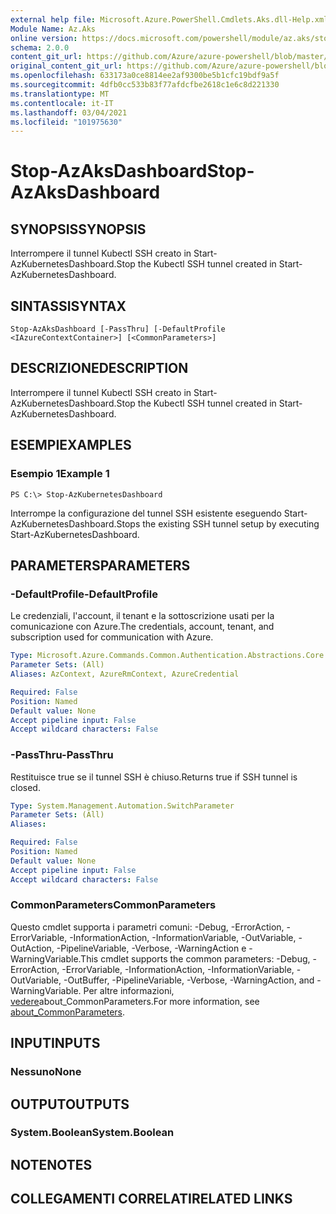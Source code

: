 ```yaml
---
external help file: Microsoft.Azure.PowerShell.Cmdlets.Aks.dll-Help.xml
Module Name: Az.Aks
online version: https://docs.microsoft.com/powershell/module/az.aks/stop-azaksdashboard
schema: 2.0.0
content_git_url: https://github.com/Azure/azure-powershell/blob/master/src/Aks/Aks/help/Stop-AzAksDashboard.md
original_content_git_url: https://github.com/Azure/azure-powershell/blob/master/src/Aks/Aks/help/Stop-AzAksDashboard.md
ms.openlocfilehash: 633173a0ce8814ee2af9300be5b1cfc19bdf9a5f
ms.sourcegitcommit: 4dfb0cc533b83f77afdcfbe2618c1e6c8d221330
ms.translationtype: MT
ms.contentlocale: it-IT
ms.lasthandoff: 03/04/2021
ms.locfileid: "101975630"
---
```

# <span data-ttu-id="b4ae2-101">Stop-AzAksDashboard</span><span class="sxs-lookup"><span data-stu-id="b4ae2-101">Stop-AzAksDashboard</span></span>

## <span data-ttu-id="b4ae2-102">SYNOPSIS</span><span class="sxs-lookup"><span data-stu-id="b4ae2-102">SYNOPSIS</span></span>
<span data-ttu-id="b4ae2-103">Interrompere il tunnel Kubectl SSH creato in Start-AzKubernetesDashboard.</span><span class="sxs-lookup"><span data-stu-id="b4ae2-103">Stop the Kubectl SSH tunnel created in Start-AzKubernetesDashboard.</span></span>

## <span data-ttu-id="b4ae2-104">SINTASSI</span><span class="sxs-lookup"><span data-stu-id="b4ae2-104">SYNTAX</span></span>

```
Stop-AzAksDashboard [-PassThru] [-DefaultProfile <IAzureContextContainer>] [<CommonParameters>]
```

## <span data-ttu-id="b4ae2-105">DESCRIZIONE</span><span class="sxs-lookup"><span data-stu-id="b4ae2-105">DESCRIPTION</span></span>
<span data-ttu-id="b4ae2-106">Interrompere il tunnel Kubectl SSH creato in Start-AzKubernetesDashboard.</span><span class="sxs-lookup"><span data-stu-id="b4ae2-106">Stop the Kubectl SSH tunnel created in Start-AzKubernetesDashboard.</span></span>

## <span data-ttu-id="b4ae2-107">ESEMPI</span><span class="sxs-lookup"><span data-stu-id="b4ae2-107">EXAMPLES</span></span>

### <span data-ttu-id="b4ae2-108">Esempio 1</span><span class="sxs-lookup"><span data-stu-id="b4ae2-108">Example 1</span></span>
```
PS C:\> Stop-AzKubernetesDashboard
```

<span data-ttu-id="b4ae2-109">Interrompe la configurazione del tunnel SSH esistente eseguendo Start-AzKubernetesDashboard.</span><span class="sxs-lookup"><span data-stu-id="b4ae2-109">Stops the existing SSH tunnel setup by executing Start-AzKubernetesDashboard.</span></span>

## <span data-ttu-id="b4ae2-110">PARAMETERS</span><span class="sxs-lookup"><span data-stu-id="b4ae2-110">PARAMETERS</span></span>

### <span data-ttu-id="b4ae2-111">-DefaultProfile</span><span class="sxs-lookup"><span data-stu-id="b4ae2-111">-DefaultProfile</span></span>
<span data-ttu-id="b4ae2-112">Le credenziali, l'account, il tenant e la sottoscrizione usati per la comunicazione con Azure.</span><span class="sxs-lookup"><span data-stu-id="b4ae2-112">The credentials, account, tenant, and subscription used for communication with Azure.</span></span>

```yaml
Type: Microsoft.Azure.Commands.Common.Authentication.Abstractions.Core.IAzureContextContainer
Parameter Sets: (All)
Aliases: AzContext, AzureRmContext, AzureCredential

Required: False
Position: Named
Default value: None
Accept pipeline input: False
Accept wildcard characters: False
```

### <span data-ttu-id="b4ae2-113">-PassThru</span><span class="sxs-lookup"><span data-stu-id="b4ae2-113">-PassThru</span></span>
<span data-ttu-id="b4ae2-114">Restituisce true se il tunnel SSH è chiuso.</span><span class="sxs-lookup"><span data-stu-id="b4ae2-114">Returns true if SSH tunnel is closed.</span></span>

```yaml
Type: System.Management.Automation.SwitchParameter
Parameter Sets: (All)
Aliases:

Required: False
Position: Named
Default value: None
Accept pipeline input: False
Accept wildcard characters: False
```

### <span data-ttu-id="b4ae2-115">CommonParameters</span><span class="sxs-lookup"><span data-stu-id="b4ae2-115">CommonParameters</span></span>
<span data-ttu-id="b4ae2-116">Questo cmdlet supporta i parametri comuni: -Debug, -ErrorAction, -ErrorVariable, -InformationAction, -InformationVariable, -OutVariable, -OutAction, -PipelineVariable, -Verbose, -WarningAction e -WarningVariable.</span><span class="sxs-lookup"><span data-stu-id="b4ae2-116">This cmdlet supports the common parameters: -Debug, -ErrorAction, -ErrorVariable, -InformationAction, -InformationVariable, -OutVariable, -OutBuffer, -PipelineVariable, -Verbose, -WarningAction, and -WarningVariable.</span></span> <span data-ttu-id="b4ae2-117">Per altre informazioni, [vedere](http://go.microsoft.com/fwlink/?LinkID=113216)about_CommonParameters.</span><span class="sxs-lookup"><span data-stu-id="b4ae2-117">For more information, see [about_CommonParameters](http://go.microsoft.com/fwlink/?LinkID=113216).</span></span>

## <span data-ttu-id="b4ae2-118">INPUT</span><span class="sxs-lookup"><span data-stu-id="b4ae2-118">INPUTS</span></span>

### <span data-ttu-id="b4ae2-119">Nessuno</span><span class="sxs-lookup"><span data-stu-id="b4ae2-119">None</span></span>

## <span data-ttu-id="b4ae2-120">OUTPUT</span><span class="sxs-lookup"><span data-stu-id="b4ae2-120">OUTPUTS</span></span>

### <span data-ttu-id="b4ae2-121">System.Boolean</span><span class="sxs-lookup"><span data-stu-id="b4ae2-121">System.Boolean</span></span>

## <span data-ttu-id="b4ae2-122">NOTE</span><span class="sxs-lookup"><span data-stu-id="b4ae2-122">NOTES</span></span>

## <span data-ttu-id="b4ae2-123">COLLEGAMENTI CORRELATI</span><span class="sxs-lookup"><span data-stu-id="b4ae2-123">RELATED LINKS</span></span>
